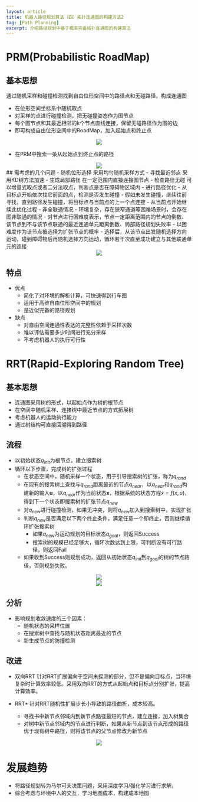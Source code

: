 ```yaml
---
layout: article
title: 机器人路径规划算法（四）拓扑连通图的构建方法2
tag: [Path Planning]
excerpt: 介绍路径规划中基于概率完备拓扑连通图的构建算法
---
```

# PRM(Probabilistic RoadMap)

## 基本思想
通过随机采样和碰撞检测找到自由位形空间中的路径点和无碰路径，构成连通图

- 在位形空间坐标系中随机取点
- 对采样的点进行碰撞检测，把无碰撞姿态作为图节点
- 每个图节点和其最近相邻的k个节点直线连接，保留无碰路径作为图的边
- 即可构成自由位形空间中的RoadMap，加入起始点和终止点

<div style="text-align: center"><img src="https://cdn.jsdelivr.net/gh/Mronne/MarkDownImg/img/20200326110745.jpg"/></div>

- 在PRM中搜索一条从起始点到终止点的路径

<div style="text-align: center"><img src="https://cdn.jsdelivr.net/gh/Mronne/MarkDownImg/img/20200326105705.jpg"/></div>
## 需考虑的几个问题
- 随机位形选择 采用均匀随机采样方式
- 寻找最近邻点 采用KD树方法加速
- 生成局部路径 在一定范围内直接连接图节点
- 检查路径无碰 可以增量式取点或者二分法取点，判断点是否在障碍物区域内
- 进行路径优化
    - 从目标点开始依次找它前面的点，检测是否发生碰撞
    - 假如未发生碰撞，继续往前寻找，直到路径发生碰撞，将目标点与当前点的上一个点连接
    - 从当前点开始继续此优化过程
- 非全联通情况
    - 环境复杂，存在狭窄通道等困难场景时，会存在图非联通的情况
    - 对节点进行困难度表示，节点一定距离范围内的节点的倒数、该节点到不与该节点联通的最近连通单元距离倒数、局部路径规划失败率
    - 以困难度作为该节点被选择为扩张节点的概率
    - 选择后，从该节点出发随机选择方向运动，碰到障碍物后再随机选择方向运动，循环若干次直至成功建立与其他联通单元的连接

<div style="text-align: center"><img src="https://cdn.jsdelivr.net/gh/Mronne/MarkDownImg/img/20200326110138.png"/></div>

## 特点
- 优点
    - 简化了对环境的解析计算，可快速得到行车图
    - 适用于高维自由位形空间中的规划
    - 是近似完备的路径规划
- 缺点
    - 对自由空间连通性表达的完整性依赖于采样次数
    - 难以评估需要多少时间进行充分采样
    - 不考虑机器人的执行可行性

# RRT(Rapid-Exploring Random Tree)
## 基本思想
- 连通图采用树的形式，以起始点作为树的根节点
- 在空间中随机采样、连接树中最近节点的方式拓展树
- 考虑机器人的运动执行能力
- 通过树结构可直接回溯得到路径

## 流程
- 以初始状态$q_{init}$为根节点，建立搜索树
- 循环以下步骤，完成树的扩张过程
    - 在状态空间中，随机采样一个状态，用于引导搜索树的扩张，称为$q_{rand}$
    - 在现有的搜索树上查找与$q_{rand}$距离最近的节点$q_{near}$，以$q_{near}$和$q_{rand}$构建新的输入$\mathbf{u}$，以$q_{near}$作为当前状态$\mathbf{x}$，根据系统的状态方程$\dot{x}=f(x, u)$，得到下一个状态即搜索树的扩张节点$q_{new}$
    - 对$q_{new}$进行碰撞检测，如果无冲突，则将$q_{new}$加入到搜索树中，实现扩张
    - 判断$q_{new}$是否满足以下两个终止条件，满足任意一个即终止，否则继续循环扩张搜索树
        - 如果$q_{new}$为运动规划的目标状态$q_{goal}$，则返回Success
        - 搜索树的规模已经足够大，循环次数达到上限，可判断没有可行路径，则返回Fail
    - 如果收到Success则规划成功，返回从初始状态$q_{init}$到$q_{goal}$的树的节点路径，否则规划失败。

<div style="text-align: center"><img src="https://cdn.jsdelivr.net/gh/Mronne/MarkDownImg/img/20200326161631.png"/></div>

<div style="text-align: center"><img src="https://cdn.jsdelivr.net/gh/Mronne/MarkDownImg/img/20200326161818.png"/></div>

## 分析
- 影响规划收敛速度的三个因素：
    - 随机状态的采样位置
    - 在搜索树中查找与随机状态距离最近的节点
    - 新生成节点的防撞检测

## 改进
- 双向RRT
针对RRT扩展偏向于空间未探测的部分，但不是偏向目标点，当环境复杂时计算效率较低。采用双向RRT的方式从起始点和目标点分别扩张，提高计算效率。

- RRT*
针对RRT随机性扩展步长小导致的路径曲折，成本较高。
    - 寻找书中新节点邻域内到新节点路径最短的节点，建立连接，加入树集合
    - 对树中新节点邻域内的节点进行判断，如果从新节点到该节点形成的路径优于现有树中路径，则将该节点的父节点修改为新节点

<div style="text-align: center"><img src="https://cdn.jsdelivr.net/gh/Mronne/MarkDownImg/img/20200326164123.png"/></div>

# 发展趋势
- 将路径规划转为马尔可夫决策问题，采用深度学习/强化学习进行求解。
- 综合考虑与环境中人的交互，学习地图成本，构建成本地图

